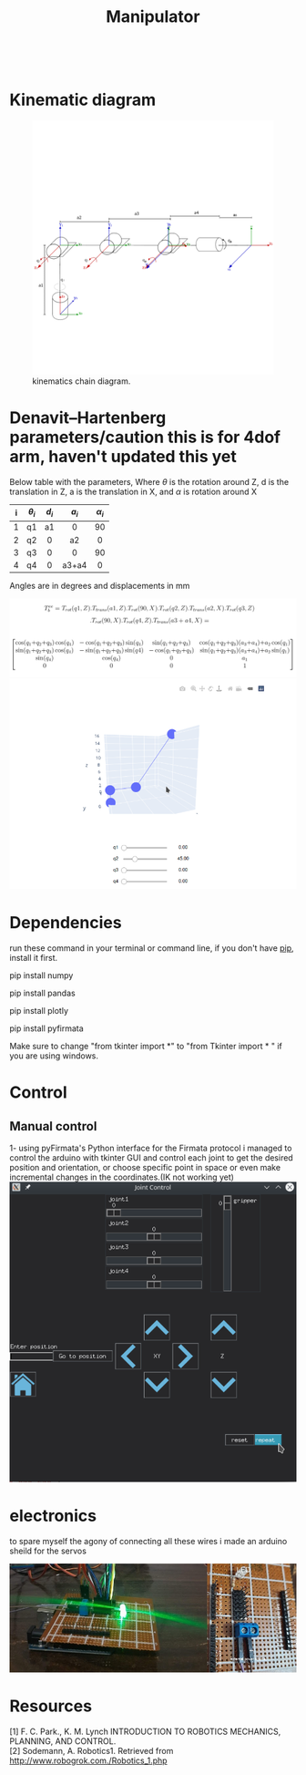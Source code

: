 <!DOCTYPE html>
<html xmlns="http://www.w3.org/1999/xhtml" lang="" xml:lang="">
<head>
  <meta charset="utf-8" />
  <meta name="generator" content="pandoc" />
  <meta name="viewport" content="width=device-width, initial-scale=1.0, user-scalable=yes" />
  <meta name="author" content="" />
 
  <!--[if lt IE 9]>
    <script src="//cdnjs.cloudflare.com/ajax/libs/html5shiv/3.7.3/html5shiv-printshiv.min.js"></script>
  <![endif]-->
</head>
<body>
<header id="title-block-header">
<h1 class="title">Manipulator</h1>
<p class="author"></p>
</header>
<img src="imgs/manp.gif" id="manp" alt="" />

<h1 id="kinematic-diagram">Kinematic diagram</h1>
<figure>
<img src="imgs/diagram.jpg" id="diagram" alt="" /><figcaption>kinematics chain diagram.</figcaption>
</figure>

<h1 id="denavithartenberg-parameters">Denavit–Hartenberg parameters/caution this is for 4dof arm, haven't updated this yet</h1>
<p>Below table with the parameters, Where <span class="math inline"><em>θ</em></span> is the rotation around Z, d is the translation in Z, a is the translation in X, and <span class="math inline"><em>α</em></span> is rotation around X<br />
</p>
<table>
<thead>
<tr class="header">
<th style="text-align: center;">i</th>
<th style="text-align: center;"><span class="math inline"><em>θ</em><sub><em>i</em></sub></span></th>
<th style="text-align: center;"><span class="math inline"><em>d</em><sub><em>i</em></sub></span></th>
<th style="text-align: center;"><span class="math inline"><em>a</em><sub><em>i</em></sub></span></th>
<th style="text-align: center;"><span class="math inline"><em>α</em><sub><em>i</em></sub></span></th>
</tr>
</thead>
<tbody>
<tr class="odd">
<td style="text-align: center;">1</td>
<td style="text-align: center;">q1</td>
<td style="text-align: center;">a1</td>
<td style="text-align: center;">0</td>
<td style="text-align: center;">90</td>
</tr>
<tr class="even">
<td style="text-align: center;">2</td>
<td style="text-align: center;">q2</td>
<td style="text-align: center;">0</td>
<td style="text-align: center;">a2</td>
<td style="text-align: center;">0</td>
</tr>
<tr class="odd">
<td style="text-align: center;">3</td>
<td style="text-align: center;">q3</td>
<td style="text-align: center;">0</td>
<td style="text-align: center;">0</td>
<td style="text-align: center;">90</td>
</tr>
<tr class="even">
<td style="text-align: center;">4</td>
<td style="text-align: center;">q4</td>
<td style="text-align: center;">0</td>
<td style="text-align: center;">a3+a4</td>
<td style="text-align: center;">0</td>
</tr>
</tbody>
</table>
<p><span>Angles are in degrees and displacements in mm</span></p>
<img src="imgs/TM.png" id="TM" alt="" />



<img src="imgs/viz.png" id="viz" alt="" />
<h1 id="Dependencies">Dependencies</h1>

  <p> run these command in your terminal or command line, if you don't have   <a href="https://pip.pypa.io/en/stable/installing/">pip</a>, install it first.
  <p> pip install numpy <br />
  <p> pip install pandas <br/>
  <p> pip install plotly<br/>
  <p> pip install pyfirmata <br/>
    
  <p> Make sure to change "from tkinter import *" to "from Tkinter import * " if you are using windows. <br/>

    
    
<h1 id="control">Control</h1>
<h2 id="manual-control">Manual control</h2>
<p>1- using pyFirmata's Python interface for the Firmata protocol i managed to control the arduino with tkinter GUI and control each joint to get the desired position and orientation, or choose  specific point in space or even make incremental changes in the coordinates.(IK not working yet) <br />
  
  <img src="imgs/gui.png" id="gui" alt="" />
  
<h1 id="electroni○s">electronics</h1>
<p> to spare myself the agony of connecting all these wires i made an arduino sheild for the servos </p>
 <img src="imgs/shield.jpg" id="shield" alt="" />

<h1 id="Resources">Resources</h1>
<p><span>[1]</span> F. C. Park., K. M. Lynch INTRODUCTION TO ROBOTICS MECHANICS, PLANNING, AND CONTROL.<br />
<span>[2]</span> Sodemann, A. Robotics1. Retrieved from <a href="http://www.robogrok.com./Robotics_1.php">http://www.robogrok.com./Robotics_1.php</a></p>
</body>
</html>
